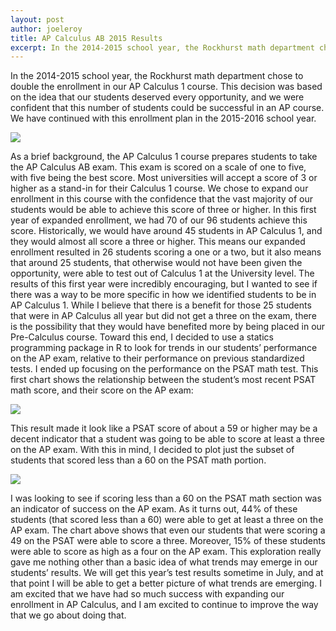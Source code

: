 ```yaml
---
layout: post
author: joeleroy
title: AP Calculus AB 2015 Results
excerpt: In the 2014-2015 school year, the Rockhurst math department chose to double the enrollment in our AP Calculus 1 course. This decision was based on the idea that our students deserved every opportunity, and we were confident that this number of students could be successful in an AP course. We have continued with this enrollment plan in the 2015-2016 school year.
---
```

In the 2014-2015 school year, the Rockhurst math department chose to double the enrollment in our AP Calculus 1 course. This decision was based on the idea that our students deserved every opportunity, and we were confident that this number of students could be successful in an AP course. We have continued with this enrollment plan in the 2015-2016 school year. 

<div class="flex-wrapper">
  <img src="{{ site.baseurl }}/img/MathCurriculum.jpg">
</div>

As a brief background, the AP Calculus 1 course prepares students to take the AP Calculus AB exam. This exam is scored on a scale of one to five, with five being the best score. Most universities will accept a score of 3 or higher as a stand-in for their Calculus 1 course. We chose to expand our enrollment in this course with the confidence that the vast majority of our students would be able to achieve this score of three or higher. In this first year of expanded enrollment, we had 70 of our 96 students achieve this score. Historically, we would have around 45 students in AP Calculus 1, and they would almost all score a three or higher. This means our expanded enrollment resulted in 26 students scoring a one or a two, but it also means that around 25 students, that otherwise would not have been given the opportunity, were able to test out of Calculus 1 at the University level. The results of this first year were incredibly encouraging, but I wanted to see if there was a way to be more specific in how we identified students to be in AP Calculus 1. While I believe that there is a benefit for those 25 students that were in AP Calculus all year but did not get a three on the exam, there is the possibility that they would have benefited more by being placed in our Pre-Calculus course. Toward this end, I decided to use a statics programming package in R to look for trends in our students’ performance on the AP exam, relative to their performance on previous standardized tests. I ended up focusing on the performance on the PSAT math test. This first chart shows the relationship between the student’s most recent PSAT math score, and their score on the AP exam:

<div class="flex-wrapper">
  <img src="{{ site.baseurl }}/img/apcab1.png">
</div>

This result made it look like a PSAT score of about a 59 or higher may be a decent indicator that a student was going to be able to score at least a three on the AP exam. With this in mind, I decided to plot just the subset of students that scored less than a 60 on the PSAT math portion.

<div class="flex-wrapper">
  <img src="{{ site.baseurl }}/img/apcab2.png">
</div>

I was looking to see if scoring less than a 60 on the PSAT math section was an indicator of success on the AP exam. As it turns out, 44% of these students (that scored less than a 60) were able to get at least a three on the AP exam. The chart above shows that even our students that were scoring a 49 on the PSAT were able to score a three. Moreover, 15% of these students were able to score as high as a four on the AP exam. This exploration really gave me nothing other than a basic idea of what trends may emerge in our students’ results. We will get this year’s test results sometime in July, and at that point I will be able to get a better picture of what trends are emerging. I am excited that we have had so much success with expanding our enrollment in AP Calculus, and I am excited to continue to improve the way that we go about doing that.

